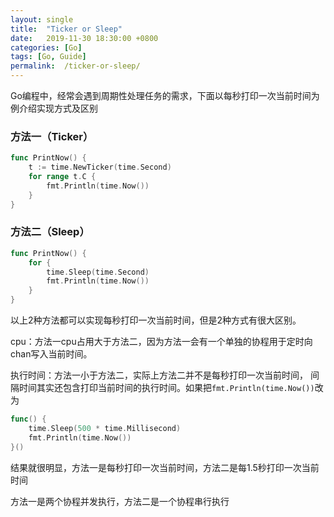 ```yaml
---
layout: single
title:  "Ticker or Sleep"
date:   2019-11-30 18:30:00 +0800
categories: [Go]
tags: [Go, Guide]
permalink:  /ticker-or-sleep/
---
```


Go编程中，经常会遇到周期性处理任务的需求，下面以每秒打印一次当前时间为例介绍实现方式及区别

### 方法一（Ticker）

```go
func PrintNow() {
	t := time.NewTicker(time.Second)
	for range t.C {
		fmt.Println(time.Now())
	}
}
```

### 方法二（Sleep）

```go
func PrintNow() {
	for {
		time.Sleep(time.Second)
		fmt.Println(time.Now())
	}
}
```

以上2种方法都可以实现每秒打印一次当前时间，但是2种方式有很大区别。

cpu：方法一cpu占用大于方法二，因为方法一会有一个单独的协程用于定时向chan写入当前时间。

执行时间：方法一小于方法二，实际上方法二并不是每秒打印一次当前时间，
间隔时间其实还包含打印当前时间的执行时间。如果把`fmt.Println(time.Now())`改为
```go
func() {
	time.Sleep(500 * time.Millisecond)
	fmt.Println(time.Now())
}()
```
结果就很明显，方法一是每秒打印一次当前时间，方法二是每1.5秒打印一次当前时间

方法一是两个协程并发执行，方法二是一个协程串行执行
